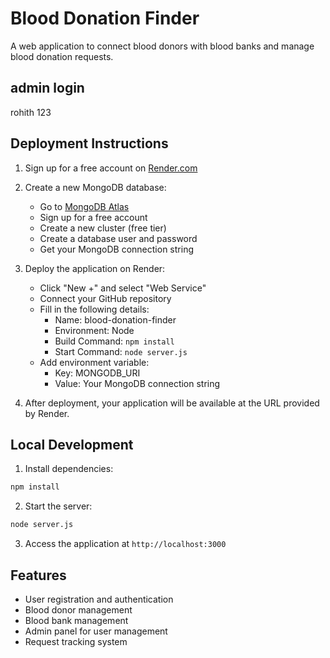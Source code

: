 # Blood Donation Finder

A web application to connect blood donors with blood banks and manage blood donation requests.
## admin login 
rohith 
123
## Deployment Instructions

1. Sign up for a free account on [Render.com](https://render.com)

2. Create a new MongoDB database:
   - Go to [MongoDB Atlas](https://www.mongodb.com/cloud/atlas)
   - Sign up for a free account
   - Create a new cluster (free tier)
   - Create a database user and password
   - Get your MongoDB connection string

3. Deploy the application on Render:
   - Click "New +" and select "Web Service"
   - Connect your GitHub repository
   - Fill in the following details:
     - Name: blood-donation-finder
     - Environment: Node
     - Build Command: `npm install`
     - Start Command: `node server.js`
   - Add environment variable:
     - Key: MONGODB_URI
     - Value: Your MongoDB connection string

4. After deployment, your application will be available at the URL provided by Render.

## Local Development

1. Install dependencies:
```bash
npm install
```

2. Start the server:
```bash
node server.js
```

3. Access the application at `http://localhost:3000`

## Features

- User registration and authentication
- Blood donor management
- Blood bank management
- Admin panel for user management
- Request tracking system
